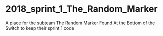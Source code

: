 # 2018_sprint_1_The_Random_Marker
A place for the subteam The Random Marker Found At the Bottom of the Switch to keep their sprint 1 code
